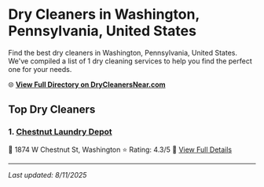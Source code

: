# Dry Cleaners in Washington, Pennsylvania, United States

Find the best dry cleaners in Washington, Pennsylvania, United States. We've compiled a list of 1 dry cleaning services to help you find the perfect one for your needs.

🌐 **[View Full Directory on DryCleanersNear.com](https://drycleanersnear.com/city/US/Pennsylvania/Washington)**

## Top Dry Cleaners

### 1. [Chestnut Laundry Depot](https://drycleanersnear.com/dryCleaner/68897cae69a0219c2bf77c5b/chestnut-laundry-depot)
📍 1874 W Chestnut St, Washington
⭐ Rating: 4.3/5
🔗 [View Full Details](https://drycleanersnear.com/dryCleaner/68897cae69a0219c2bf77c5b/chestnut-laundry-depot)


---

*Last updated: 8/11/2025*
